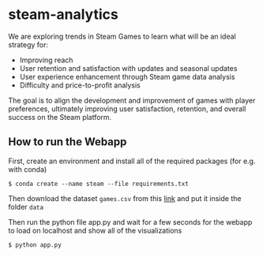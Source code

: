 # steam-analytics

We are exploring trends in Steam Games to learn what will be an ideal strategy for:

- Improving reach
- User retention and satisfaction with updates and seasonal updates
- User experience enhancement through Steam game data analysis
- Difficulty and price-to-profit analysis

The goal is to align the development and improvement of games with player preferences, ultimately improving user satisfaction, retention, and overall success on the Steam platform.

## How to run the Webapp

First, create an environment and install all of the required packages (for e.g. with conda)
```
$ conda create --name steam --file requirements.txt
```

Then download the dataset `games.csv` from this [link](https://www.kaggle.com/datasets/fronkongames/steam-games-dataset) and put it inside the folder `data`

Then run the python file app.py and wait for a few seconds for the webapp to load on localhost and show all of the visualizations
```
$ python app.py
```
